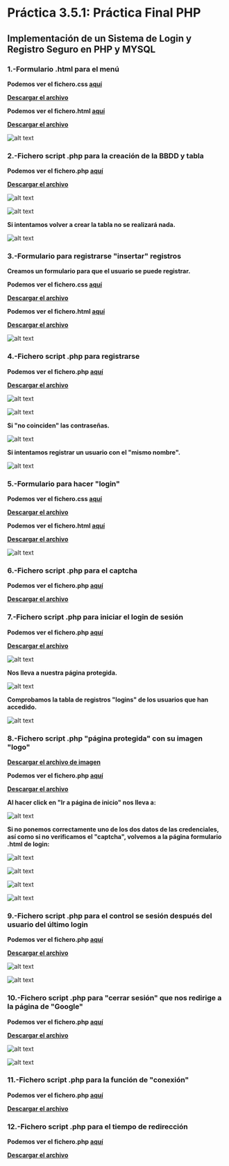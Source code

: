 # Práctica 3.5.1: Práctica Final PHP

## Implementación de un Sistema de Login y Registro Seguro en PHP y MYSQL

### 1.-Formulario .html para el menú

**Podemos ver el fichero.css [aquí](style_css.md)**

**[Descargar el archivo](style.css.zip)**

**Podemos ver el fichero.html [aquí](operacionesBBDD_html.md)**

**[Descargar el archivo](operacionesBBDD.html.zip)**

![alt text](image.png)

### 2.-Fichero script .php para la creación de la BBDD y tabla

**Podemos ver el fichero.php [aquí](crearBBDD_php.md)**

**[Descargar el archivo](crearBBDD.php)**

![alt text](image-1.png)

![alt text](image-2.png)

**Si intentamos volver a crear la tabla no se realizará nada.**

![alt text](image-3.png)

### 3.-Formulario para registrarse "insertar" registros

**Creamos un formulario para que el usuario se puede registrar.**

**Podemos ver el fichero.css [aquí](estilos_css.md)**

**[Descargar el archivo](estilos.ccs)**

**Podemos ver el fichero.html [aquí](registro_html.md)**

**[Descargar el archivo](registro.html.zip)**

![alt text](image-4.png)

### 4.-Fichero script .php para registrarse

**Podemos ver el fichero.php [aquí](insertar_php.md)**

**[Descargar el archivo](insertar.php)**

![alt text](image-5.png)

![alt text](image-6.png)

**Si "no coinciden" las contraseñas.**

![alt text](image-7.png)

**Si intentamos registrar un usuario con el "mismo nombre".**

![alt text](image-8.png)

### 5.-Formulario para hacer "login"

**Podemos ver el fichero.css [aquí](inicio_css.md)**

**[Descargar el archivo](inicio.css.zip)**

**Podemos ver el fichero.html [aquí](login_html.md)**

**[Descargar el archivo](login.html.zip)**

![alt text](image-9.png)

### 6.-Fichero script .php para el captcha

**Podemos ver el fichero.php [aquí](captcha_php.md)**

**[Descargar el archivo](captcha.php)**

### 7.-Fichero script .php para iniciar el login de sesión

**Podemos ver el fichero.php [aquí](login_php.md)**

**[Descargar el archivo](login.php)**

![alt text](image-10.png)

**Nos lleva a nuestra página protegida.**

![alt text](image-11.png)

**Comprobamos la tabla de registros "logins" de los usuarios que  han accedido.**

![alt text](image-19.png)

### 8.-Fichero script .php "página protegida" con su imagen "logo"

**[Descargar el archivo de imagen](logo.jpg)**

**Podemos ver el fichero.php [aquí](protegida_php.md)**

**[Descargar el archivo](protegida.php)**

**Al hacer click en "Ir a página de inicio" nos lleva a:**

![alt text](image.png)

**Si no ponemos correctamente uno de los dos datos de las credenciales, así como si no verificamos el "captcha", volvemos a la página formulario .html de login:**

![alt text](image-13.png)

![alt text](image-12.png)

![alt text](image-14.png)

![alt text](image-15.png)

### 9.-Fichero script .php para el control se sesión después del usuario del último login

**Podemos ver el fichero.php [aquí](control_sesion_php.md)**

**[Descargar el archivo](control_sesion.php)**

![alt text](image-16.png)

![alt text](image-11.png)

### 10.-Fichero script .php para "cerrar sesión" que nos redirige a la página de "Google"

**Podemos ver el fichero.php [aquí](logout_php.md)**

**[Descargar el archivo](logout.php)**

![alt text](image-17.png)

![alt text](image-18.png)

### 11.-Fichero script .php para la función de "conexión"

**Podemos ver el fichero.php [aquí](connection_php.md)**

**[Descargar el archivo](connection.php)**

### 12.-Fichero script .php para el tiempo de redirección

**Podemos ver el fichero.php [aquí](redirec_tiempo_php.md)**

**[Descargar el archivo](redirec_tiempo.php)**
